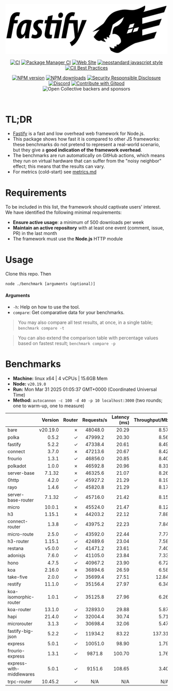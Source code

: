 <div align="center"> <a href="https://fastify.dev/">
    <img
      src="https://github.com/fastify/graphics/raw/HEAD/fastify-landscape-outlined.svg"
      width="650"
      height="auto"
    />
  </a>
</div>

<div align="center">

[![CI](https://github.com/fastify/fastify/actions/workflows/ci.yml/badge.svg?branch=main)](https://github.com/fastify/fastify/actions/workflows/ci.yml)
[![Package Manager
CI](https://github.com/fastify/fastify/workflows/package-manager-ci/badge.svg?branch=main)](https://github.com/fastify/fastify/actions/workflows/package-manager-ci.yml)
[![Web
SIte](https://github.com/fastify/fastify/workflows/website/badge.svg?branch=main)](https://github.com/fastify/fastify/actions/workflows/website.yml)
[![neostandard javascript style](https://img.shields.io/badge/code_style-neostandard-brightgreen?style=flat)](https://github.com/neostandard/neostandard)
[![CII Best Practices](https://bestpractices.coreinfrastructure.org/projects/7585/badge)](https://bestpractices.coreinfrastructure.org/projects/7585)

</div>

<div align="center">

[![NPM
version](https://img.shields.io/npm/v/fastify.svg?style=flat)](https://www.npmjs.com/package/fastify)
[![NPM
downloads](https://img.shields.io/npm/dm/fastify.svg?style=flat)](https://www.npmjs.com/package/fastify)
[![Security Responsible
Disclosure](https://img.shields.io/badge/Security-Responsible%20Disclosure-yellow.svg)](https://github.com/fastify/fastify/blob/main/SECURITY.md)
[![Discord](https://img.shields.io/discord/725613461949906985)](https://discord.gg/fastify)
[![Contribute with Gitpod](https://img.shields.io/badge/Contribute%20with-Gitpod-908a85?logo=gitpod&color=blue)](https://gitpod.io/#https://github.com/fastify/fastify)
![Open Collective backers and sponsors](https://img.shields.io/opencollective/all/fastify)

</div>

<br />

# TL;DR

* [Fastify](https://github.com/fastify/fastify) is a fast and low overhead web framework for Node.js.
* This package shows how fast it is compared to other JS frameworks: these benchmarks do not pretend to represent a real-world scenario, but they give a **good indication of the framework overhead**.
* The benchmarks are run automatically on GitHub actions, which means they run on virtual hardware that can suffer from the "noisy neighbor" effect; this means that the results can vary.
* For metrics (cold-start) see [metrics.md](./METRICS.md)

# Requirements

To be included in this list, the framework should captivate users' interest. We have identified the following minimal requirements:
- **Ensure active usage**: a minimum of 500 downloads per week
- **Maintain an active repository** with at least one event (comment, issue, PR) in the last month
- The framework must use the **Node.js** HTTP module

# Usage

Clone this repo. Then

```
node ./benchmark [arguments (optional)]
```

#### Arguments

* `-h`: Help on how to use the tool.
* `compare`: Get comparative data for your benchmarks.

> You may also compare all test results, at once, in a single table; `benchmark compare -t`

> You can also extend the comparison table with percentage values based on fastest result; `benchmark compare -p`
# Benchmarks

* __Machine:__ linux x64 | 4 vCPUs | 15.6GB Mem
* __Node:__ `v20.19.0`
* __Run:__ Mon Mar 31 2025 01:05:37 GMT+0000 (Coordinated Universal Time)
* __Method:__ `autocannon -c 100 -d 40 -p 10 localhost:3000` (two rounds; one to warm-up, one to measure)

|                          | Version  | Router | Requests/s | Latency (ms) | Throughput/Mb |
| :--                      | --:      | --:    | :-:        | --:          | --:           |
| bare                     | v20.19.0 | ✗      | 48048.0    | 20.29        | 8.57          |
| polka                    | 0.5.2    | ✓      | 47999.2    | 20.30        | 8.56          |
| fastify                  | 5.2.2    | ✓      | 47338.4    | 20.61        | 8.49          |
| connect                  | 3.7.0    | ✗      | 47213.6    | 20.67        | 8.42          |
| frourio                  | 1.3.1    | ✓      | 46856.0    | 20.85        | 8.40          |
| polkadot                 | 1.0.0    | ✗      | 46592.8    | 20.96        | 8.31          |
| server-base              | 7.1.32   | ✗      | 46325.6    | 21.07        | 8.26          |
| 0http                    | 4.2.0    | ✓      | 45927.2    | 21.29        | 8.19          |
| rayo                     | 1.4.6    | ✓      | 45820.8    | 21.29        | 8.17          |
| server-base-router       | 7.1.32   | ✓      | 45716.0    | 21.42        | 8.15          |
| micro                    | 10.0.1   | ✗      | 45524.0    | 21.47        | 8.12          |
| h3                       | 1.15.1   | ✗      | 44203.2    | 22.12        | 7.88          |
| connect-router           | 1.3.8    | ✓      | 43975.2    | 22.23        | 7.84          |
| micro-route              | 2.5.0    | ✓      | 43592.0    | 22.44        | 7.77          |
| h3-router                | 1.15.1   | ✓      | 42489.6    | 23.04        | 7.58          |
| restana                  | v5.0.0   | ✓      | 41471.2    | 23.61        | 7.40          |
| adonisjs                 | 7.6.0    | ✓      | 41105.0    | 23.84        | 7.33          |
| hono                     | 4.7.5    | ✓      | 40967.2    | 23.90        | 6.72          |
| koa                      | 2.16.0   | ✗      | 36894.6    | 26.59        | 6.58          |
| take-five                | 2.0.0    | ✓      | 35699.4    | 27.51        | 12.84         |
| restify                  | 11.1.0   | ✓      | 35156.4    | 27.97        | 6.34          |
| koa-isomorphic-router    | 1.0.1    | ✓      | 35125.8    | 27.96        | 6.26          |
| koa-router               | 13.1.0   | ✓      | 32893.0    | 29.88        | 5.87          |
| hapi                     | 21.4.0   | ✓      | 32004.4    | 30.74        | 5.71          |
| microrouter              | 3.1.3    | ✓      | 30698.4    | 32.06        | 5.47          |
| fastify-big-json         | 5.2.2    | ✓      | 11934.2    | 83.22        | 137.31        |
| express                  | 5.0.1    | ✓      | 10051.0    | 98.90        | 1.79          |
| frourio-express          | 1.3.1    | ✓      | 9871.8     | 100.70       | 1.76          |
| express-with-middlewares | 5.0.1    | ✓      | 9151.6     | 108.65       | 3.40          |
| trpc-router              | 10.45.2  | ✓      | N/A        | N/A          | N/A           |
